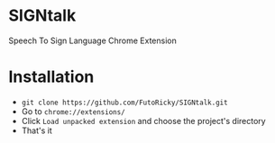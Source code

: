 # SIGNtalk
Speech To Sign Language Chrome Extension

# Installation

- `git clone https://github.com/FutoRicky/SIGNtalk.git`
- Go to `chrome://extensions/`
- Click `Load unpacked extension` and choose the project's directory
- That's it
